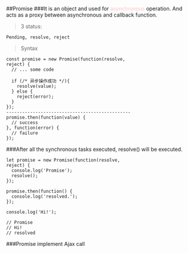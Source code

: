 ##Promise
###It is an object and used for <font color="pink">asynchronous</font> operation. And acts as a proxy between asynchronous and callback function.

>3 status:
		
	Pending, resolve, reject

>Syntax

	const promise = new Promise(function(resolve,
	reject) {
	  // ... some code
	
	  if (/* 异步操作成功 */){
	    resolve(value);
	  } else {
	    reject(error);
	  }
	});
	-----------------------------------------------
	promise.then(function(value) {
	  // success
	}, function(error) {
	  // failure
	});


###After all the synchronous tasks executed, resolve() will be executed.

	let promise = new Promise(function(resolve,
	reject) {
	  console.log('Promise');
	  resolve();
	});
	
	promise.then(function() {
	  console.log('resolved.');
	});
	
	console.log('Hi!');
	
	// Promise
	// Hi!
	// resolved
	
	
###Promise implement Ajax call
	
	
